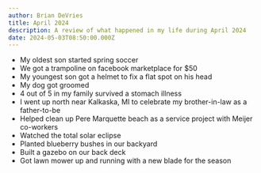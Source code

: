 ```yaml
---
author: Brian DeVries
title: April 2024
description: A review of what happened in my life during April 2024
date: 2024-05-03T08:50:00.000Z
---
```

- My oldest son started spring soccer
- We got a trampoline on facebook marketplace for $50
- My youngest son got a helmet to fix a flat spot on his head
- My dog got groomed
- 4 out of 5 in my family survived a stomach illness
- I went up north near Kalkaska, MI to celebrate my brother-in-law as a father-to-be
- Helped clean up Pere Marquette beach as a service project with Meijer co-workers
- Watched the total solar eclipse
- Planted blueberry bushes in our backyard
- Built a gazebo on our back deck
- Got lawn mower up and running with a new blade for the season
